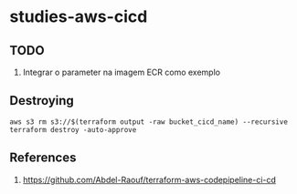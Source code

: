 # studies-aws-cicd


## TODO
1. Integrar o parameter na imagem ECR como exemplo

## Destroying

```shell
aws s3 rm s3://$(terraform output -raw bucket_cicd_name) --recursive 
terraform destroy -auto-approve
```

## References
1. https://github.com/Abdel-Raouf/terraform-aws-codepipeline-ci-cd

